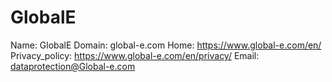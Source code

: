 
# GlobalE

Name: GlobalE
Domain: global-e.com
Home: https://www.global-e.com/en/
Privacy_policy: https://www.global-e.com/en/privacy/
Email: dataprotection@Global-e.com
